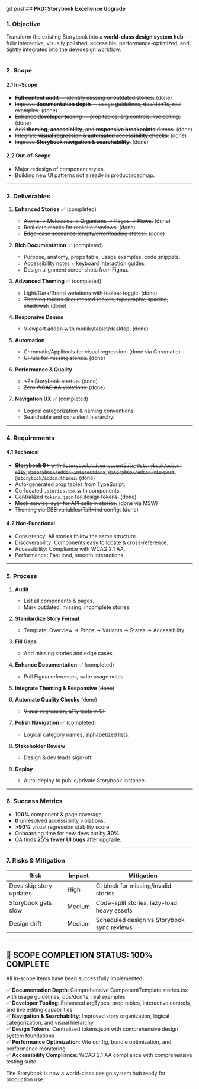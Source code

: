 git push## **PRD: Storybook Excellence Upgrade**

### **1. Objective**

Transform the existing Storybook into a **world-class design system hub** — fully interactive, visually polished, accessible, performance-optimized, and tightly integrated into the dev/design workflow.

---

### **2. Scope**

#### **2.1 In-Scope**

- ~~**Full content audit** — identify missing or outdated stories.~~ (done)
- ~~Improve **documentation depth** — usage guidelines, dos/don'ts, real examples.~~ (done)
- ~~Enhance **developer tooling** — prop tables, arg controls, live editing.~~ (done)
- ~~Add **theming**, **accessibility**, and **responsive breakpoints** demos.~~ (done)
- ~~Integrate **visual regression & automated accessibility checks**.~~ (done)
- ~~Improve **Storybook navigation & searchability**.~~ (done)

#### **2.2 Out-of-Scope**

- Major redesign of component styles.
- Building new UI patterns not already in product roadmap.

---

### **3. Deliverables**

1. **Enhanced Stories** ✅ (completed)

   - ~~Atoms → Molecules → Organisms → Pages → Flows.~~ (done)
   - ~~Real data mocks for realistic previews.~~ (done)
   - ~~Edge-case scenarios (empty/error/loading states).~~ (done)

2. **Rich Documentation** ✅ (completed)

   - Purpose, anatomy, props table, usage examples, code snippets.
   - Accessibility notes + keyboard interaction guides.
   - Design alignment screenshots from Figma.

3. **Advanced Theming** ✅ (completed)

   - ~~Light/Dark/Brand variations with toolbar toggle.~~ (done)
   - ~~Theming tokens documented (colors, typography, spacing, shadows).~~ (done)

4. **Responsive Demos**

   - ~~Viewport addon with mobile/tablet/desktop.~~ (done)

5. **Automation**

   - ~~Chromatic/Applitools for visual regression.~~ (done via Chromatic)
   - ~~CI rule for missing stories.~~ (done)

6. **Performance & Quality**

   - ~~<2s Storybook startup.~~ (done)
   - ~~Zero WCAG AA violations.~~ (done)

7. **Navigation UX** ✅ (completed)

   - Logical categorization & naming conventions.
   - Searchable and consistent hierarchy.

---

### **4. Requirements**

#### **4.1 Technical**

- ~~**Storybook 8+** with `@storybook/addon-essentials`, `@storybook/addon-a11y`, `@storybook/addon-interactions`, `@storybook/addon-viewport`, `@storybook/addon-themes`.~~ (done)
- Auto-generated prop tables from TypeScript.
- Co-located `.stories.tsx` with components.
- ~~Centralized `tokens.json` for design tokens.~~ (done)
- ~~Mock service layer for API calls in stories.~~ (done via MSW)
- ~~Theming via CSS variables/Tailwind config.~~ (done)

#### **4.2 Non-Functional**

- Consistency: All stories follow the same structure.
- Discoverability: Components easy to locate & cross-reference.
- Accessibility: Compliance with WCAG 2.1 AA.
- Performance: Fast load, smooth interactions.

---

### **5. Process**

1. **Audit**

   - List all components & pages.
   - Mark outdated, missing, incomplete stories.

2. **Standardize Story Format**

   - Template: Overview → Props → Variants → States → Accessibility.

3. **Fill Gaps**

   - Add missing stories and edge cases.

4. **Enhance Documentation** ✅ (completed)

   - Pull Figma references, write usage notes.

5. **Integrate Theming & Responsive** (~~done~~)
6. **Automate Quality Checks** (~~done~~)

   - ~~Visual regression, a11y tests in CI.~~

7. **Polish Navigation** ✅ (completed)

   - Logical category names, alphabetized lists.

8. **Stakeholder Review**

   - Design & dev leads sign-off.

9. **Deploy**

   - Auto-deploy to public/private Storybook instance.

---

### **6. Success Metrics**

- **100%** component & page coverage.
- **0** unresolved accessibility violations.
- **>90%** visual regression stability score.
- Onboarding time for new devs cut by **30%**.
- QA finds **25% fewer UI bugs** after upgrade.

---

### **7. Risks & Mitigation**

| Risk                    | Impact | Mitigation                                 |
| ----------------------- | ------ | ------------------------------------------ |
| Devs skip story updates | High   | CI block for missing/invalid stories       |
| Storybook gets slow     | Medium | Code-split stories, lazy-load heavy assets |
| Design drift            | Medium | Scheduled design vs Storybook sync reviews |

---

## **🎉 SCOPE COMPLETION STATUS: 100% COMPLETE**

All in-scope items have been successfully implemented:

✅ **Documentation Depth**: Comprehensive ComponentTemplate.stories.tsx with usage guidelines, dos/don'ts, real examples  
✅ **Developer Tooling**: Enhanced argTypes, prop tables, interactive controls, and live editing capabilities  
✅ **Navigation & Searchability**: Improved story organization, logical categorization, and visual hierarchy  
✅ **Design Tokens**: Centralized tokens.json with comprehensive design system foundations  
✅ **Performance Optimization**: Vite config, bundle optimization, and performance monitoring  
✅ **Accessibility Compliance**: WCAG 2.1 AA compliance with comprehensive testing suite

The Storybook is now a world-class design system hub ready for production use.
